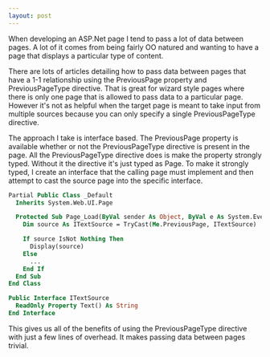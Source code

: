```yaml
---
layout: post
---
```

When developing an ASP.Net page I tend to pass a lot of data between pages.  A lot of it comes from being fairly OO natured and wanting to have a page that displays a particular type of content.

There are lots of articles detailing how to pass data between pages that have a 1-1 relationship using the PreviousPage property and PreviousPageType directive.  That is great for wizard style pages where there is only one page that is allowed to pass data to a particular page.  However it's not as helpful when the target page is meant to take input from multiple sources because you can only specify a single PreviousPageType directive.

The approach I take is interface based.  The PreviousPage property is available whether or not the PreviousPageType directive is present in the page.  All the PreviousPageType directive does is make the property strongly typed.  Without it the directive it's just typed as Page.  To make it strongly typed, I create an interface that the calling page must implement and then attempt to cast the source page into the specific interface.

    
``` vb
Partial Public Class _Default
  Inherits System.Web.UI.Page

  Protected Sub Page_Load(ByVal sender As Object, ByVal e As System.EventArgs) Handles Me.Load
    Dim source As ITextSource = TryCast(Me.PreviousPage, ITextSource)

    If source IsNot Nothing Then
      Display(source) 
    Else
      ...
    End If
  End Sub
End Class

Public Interface ITextSource
  ReadOnly Property Text() As String
End Interface
```
    
    
This gives us all of the benefits of using the PreviousPageType directive with just a few lines of overhead.  It makes passing data between pages trivial.


